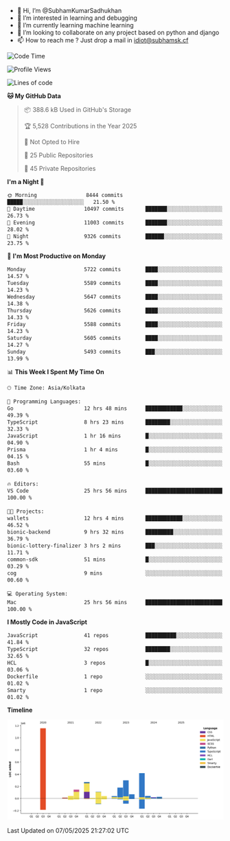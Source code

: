- 👋 Hi, I’m @SubhamKumarSadhukhan
- 👀 I’m interested in learning and debugging
- 🌱 I’m currently learning machine learning
- 💞️ I’m looking to collaborate on any project based on python and django
- 📫 How to reach me ?
      Just drop a mail in idiot@subhamsk.cf

<!---
SubhamKumarSadhukhan/SubhamKumarSadhukhan is a ✨ special ✨ repository because its `README.md` (this file) appears on your GitHub profile.
You can click the Preview link to take a look at your changes.
--->


<!--START_SECTION:waka-->
![Code Time](http://img.shields.io/badge/Code%20Time-2%2C878%20hrs%2052%20mins-blue)

![Profile Views](http://img.shields.io/badge/Profile%20Views-0-blue)

![Lines of code](https://img.shields.io/badge/From%20Hello%20World%20I%27ve%20Written-2.9%20million%20lines%20of%20code-blue)

**🐱 My GitHub Data** 

> 📦 388.6 kB Used in GitHub's Storage 
 > 
> 🏆 5,528 Contributions in the Year 2025
 > 
> 🚫 Not Opted to Hire
 > 
> 📜 25 Public Repositories 
 > 
> 🔑 45 Private Repositories 
 > 
**I'm a Night 🦉** 

```text
🌞 Morning                8444 commits        █████░░░░░░░░░░░░░░░░░░░░   21.50 % 
🌆 Daytime                10497 commits       ███████░░░░░░░░░░░░░░░░░░   26.73 % 
🌃 Evening                11003 commits       ███████░░░░░░░░░░░░░░░░░░   28.02 % 
🌙 Night                  9326 commits        ██████░░░░░░░░░░░░░░░░░░░   23.75 % 
```
📅 **I'm Most Productive on Monday** 

```text
Monday                   5722 commits        ████░░░░░░░░░░░░░░░░░░░░░   14.57 % 
Tuesday                  5589 commits        ████░░░░░░░░░░░░░░░░░░░░░   14.23 % 
Wednesday                5647 commits        ████░░░░░░░░░░░░░░░░░░░░░   14.38 % 
Thursday                 5626 commits        ████░░░░░░░░░░░░░░░░░░░░░   14.33 % 
Friday                   5588 commits        ████░░░░░░░░░░░░░░░░░░░░░   14.23 % 
Saturday                 5605 commits        ████░░░░░░░░░░░░░░░░░░░░░   14.27 % 
Sunday                   5493 commits        ███░░░░░░░░░░░░░░░░░░░░░░   13.99 % 
```


📊 **This Week I Spent My Time On** 

```text
🕑︎ Time Zone: Asia/Kolkata

💬 Programming Languages: 
Go                       12 hrs 48 mins      ████████████░░░░░░░░░░░░░   49.39 % 
TypeScript               8 hrs 23 mins       ████████░░░░░░░░░░░░░░░░░   32.33 % 
JavaScript               1 hr 16 mins        █░░░░░░░░░░░░░░░░░░░░░░░░   04.90 % 
Prisma                   1 hr 4 mins         █░░░░░░░░░░░░░░░░░░░░░░░░   04.15 % 
Bash                     55 mins             █░░░░░░░░░░░░░░░░░░░░░░░░   03.60 % 

🔥 Editors: 
VS Code                  25 hrs 56 mins      █████████████████████████   100.00 % 

🐱‍💻 Projects: 
wallets                  12 hrs 4 mins       ████████████░░░░░░░░░░░░░   46.52 % 
bionic-backend           9 hrs 32 mins       █████████░░░░░░░░░░░░░░░░   36.79 % 
bionic-lottery-finalizer 3 hrs 2 mins        ███░░░░░░░░░░░░░░░░░░░░░░   11.71 % 
common-sdk               51 mins             █░░░░░░░░░░░░░░░░░░░░░░░░   03.29 % 
cog                      9 mins              ░░░░░░░░░░░░░░░░░░░░░░░░░   00.60 % 

💻 Operating System: 
Mac                      25 hrs 56 mins      █████████████████████████   100.00 % 
```

**I Mostly Code in JavaScript** 

```text
JavaScript               41 repos            ██████████░░░░░░░░░░░░░░░   41.84 % 
TypeScript               32 repos            ████████░░░░░░░░░░░░░░░░░   32.65 % 
HCL                      3 repos             █░░░░░░░░░░░░░░░░░░░░░░░░   03.06 % 
Dockerfile               1 repo              ░░░░░░░░░░░░░░░░░░░░░░░░░   01.02 % 
Smarty                   1 repo              ░░░░░░░░░░░░░░░░░░░░░░░░░   01.02 % 
```



**Timeline**

![Lines of Code chart](https://raw.githubusercontent.com/SubhamKumarSadhukhan/SubhamKumarSadhukhan/main/assets/bar_graph.png)


 Last Updated on 07/05/2025 21:27:02 UTC
<!--END_SECTION:waka-->
